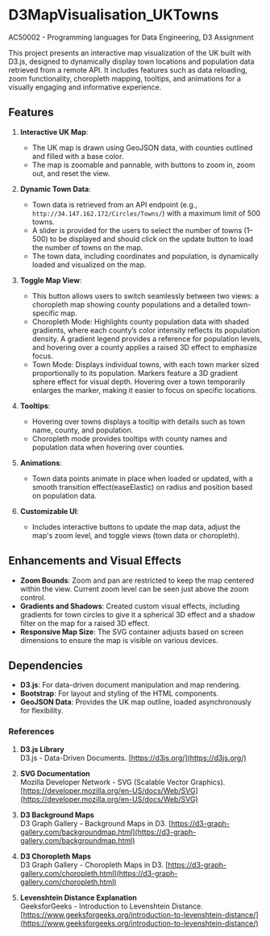 # D3MapVisualisation_UKTowns
AC50002 - Programming languages for Data Engineering, D3 Assignment

This project presents an interactive map visualization of the UK built with D3.js, designed to dynamically display town locations and population data retrieved from a remote API. It includes features such as data reloading, zoom functionality, choropleth mapping, tooltips, and animations for a visually engaging and informative experience.

## Features

1. **Interactive UK Map**:
   - The UK map is drawn using GeoJSON data, with counties outlined and filled with a base color.
   - The map is zoomable and pannable, with buttons to zoom in, zoom out, and reset the view.

2. **Dynamic Town Data**:
   - Town data is retrieved from an API endpoint (e.g., `http://34.147.162.172/Circles/Towns/`) with a maximum limit of 500 towns. 
   - A slider is provided for the users to select the number of towns (1–500) to be displayed and should click on the update button to load the number of towns on the map.
   - The town data, including coordinates and population, is dynamically loaded and visualized on the map.

3. **Toggle Map View**:
    - This button allows users to switch seamlessly between two views: a choropleth map showing county populations and a detailed town-specific map.
    - Choropleth Mode: Highlights county population data with shaded gradients, where each county’s color intensity reflects its population density. A gradient legend provides a reference for population levels, and hovering over a county applies a raised 3D effect to emphasize focus.
    - Town Mode: Displays individual towns, with each town marker sized proportionally to its population. Markers feature a 3D gradient sphere effect for visual depth. Hovering over a town temporarily enlarges the marker, making it easier to focus on specific locations.

4. **Tooltips**:
   - Hovering over towns displays a tooltip with details such as town name, county, and population.
   - Choropleth mode provides tooltips with county names and population data when hovering over counties.

5. **Animations**:
   - Town data points animate in place when loaded or updated, with a smooth transition effect(easeElastic) on radius and position based on population data.

6. **Customizable UI**:
   - Includes interactive buttons to update the map data, adjust the map's zoom level, and toggle views (town data or choropleth).
   
## Enhancements and Visual Effects

- **Zoom Bounds**: Zoom and pan are restricted to keep the map centered within the view. Current zoom level can be seen just above the zoom control.
- **Gradients and Shadows**: Created custom visual effects, including gradients for town circles to give it a spherical 3D effect and a shadow filter on the map for a raised 3D effect.
- **Responsive Map Size**: The SVG container adjusts based on screen dimensions to ensure the map is visible on various devices.

## Dependencies

- **D3.js**: For data-driven document manipulation and map rendering.
- **Bootstrap**: For layout and styling of the HTML components.
- **GeoJSON Data**: Provides the UK map outline, loaded asynchronously for flexibility.

### References

1. **D3.js Library**  
   D3.js - Data-Driven Documents. [https://d3js.org/](https://d3js.org/)

2. **SVG Documentation**  
   Mozilla Developer Network - SVG (Scalable Vector Graphics). [https://developer.mozilla.org/en-US/docs/Web/SVG](https://developer.mozilla.org/en-US/docs/Web/SVG)

3. **D3 Background Maps**  
   D3 Graph Gallery - Background Maps in D3. [https://d3-graph-gallery.com/backgroundmap.html](https://d3-graph-gallery.com/backgroundmap.html)

4. **D3 Choropleth Maps**  
   D3 Graph Gallery - Choropleth Maps in D3. [https://d3-graph-gallery.com/choropleth.html](https://d3-graph-gallery.com/choropleth.html)

5. **Levenshtein Distance Explanation**  
   GeeksforGeeks - Introduction to Levenshtein Distance. [https://www.geeksforgeeks.org/introduction-to-levenshtein-distance/](https://www.geeksforgeeks.org/introduction-to-levenshtein-distance/)